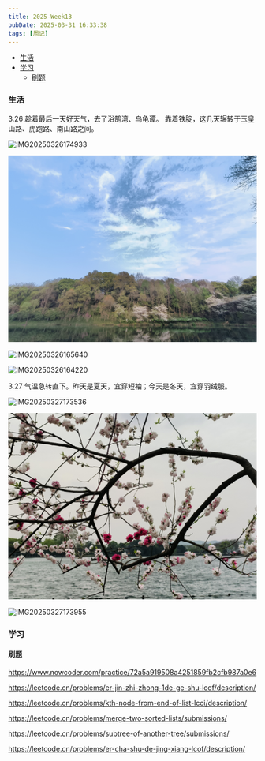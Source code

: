 ```yaml
---
title: 2025-Week13
pubDate: 2025-03-31 16:33:38
tags: [周记]
---
```

- [生活](#%E7%94%9F%E6%B4%BB)
- [学习](#%E5%AD%A6%E4%B9%A0)
  * [刷题](#%E5%88%B7%E9%A2%98)
  
### 生活

3.26
趁着最后一天好天气，去了浴鹄湾、乌龟谭。
靠着铁腚，这几天辗转于玉皇山路、虎跑路、南山路之间。

![IMG20250326174933](https://raw.githubusercontent.com/AbyssPraise/DrawingBoard/main/image/IMG20250326174933.jpg)

![IMG20250326170216](https://raw.githubusercontent.com/AbyssPraise/DrawingBoard/main/image/IMG20250326170216.jpg)

![IMG20250326165640](https://raw.githubusercontent.com/AbyssPraise/DrawingBoard/main/image/IMG20250326165640.jpg)

![IMG20250326164220](https://raw.githubusercontent.com/AbyssPraise/DrawingBoard/main/image/IMG20250326164220.jpg)



3.27
气温急转直下。昨天是夏天，宜穿短袖；今天是冬天，宜穿羽绒服。

![IMG20250327173536](https://raw.githubusercontent.com/AbyssPraise/DrawingBoard/main/image/IMG20250327173536.jpg)

![IMG20250327173721](https://raw.githubusercontent.com/AbyssPraise/DrawingBoard/main/image/IMG20250327173721.jpg)

![IMG20250327173955](https://raw.githubusercontent.com/AbyssPraise/DrawingBoard/main/image/IMG20250327173955.jpg)

### 学习
#### 刷题

https://www.nowcoder.com/practice/72a5a919508a4251859fb2cfb987a0e6

https://leetcode.cn/problems/er-jin-zhi-zhong-1de-ge-shu-lcof/description/

https://leetcode.cn/problems/kth-node-from-end-of-list-lcci/description/

https://leetcode.cn/problems/merge-two-sorted-lists/submissions/

https://leetcode.cn/problems/subtree-of-another-tree/submissions/

https://leetcode.cn/problems/er-cha-shu-de-jing-xiang-lcof/description/

